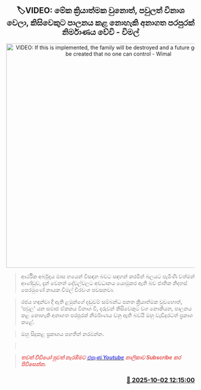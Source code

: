 <p align='center'><b><h2 align='center' title='VIDEO: If this is implemented, the family will be destroyed and a future generation will be created that no one can control - Wimal'>🏷VIDEO: මේක ක්‍රියාත්මක වුනොත්, පවුලත් විනාශ වෙලා, කිසිවෙකුට පාලනය කළ නොහැකි අනාගත පරපුරක් නිර්මාණය වේවි - විමල්</h2></b></p>
<p align='center'><img src='https://helakuru.sgp1.cdn.digitaloceanspaces.com/esana/images/lib/wimal-video-jkop.jpg' width='600' alt='VIDEO: If this is implemented, the family will be destroyed and a future generation will be created that no one can control - Wimal'></p>

> ආර්ථික අර්බුදය මාස හයෙන් විසඳන බවට සඳහන් කරමින් බලයට පැමිණි වත්මන් ආණ්ඩුව, දැන් වෙනත් දේවල්වලට අවධානය යොමුකර ඇති බව ජාතික නිදහස් පෙරමුණේ නායක විමල් වීරවංශ පවසනවා.

> රජය හඳුන්වා දී ඇති ළමුන්ගේ දඬුවම් සම්බන්ධ පනත ක්‍රියාත්මක වුවහොත්, ‘පවුල’ යන සමාජ ඒකකය විනාශ වී, දරුවන් කිසිවෙකුට වග නොකියන, පාලනය කළ නොහැකි අනාගත පරපුරක් නිර්මාණය වනු ඇති බවයි ඔහු වැඩිදුරටත් ප්‍රකාශ කළේ.

> ඔහු සිදුකළ ප්‍රකාශය පහතින් නරඹන්න.

>  

> <span style='color:#e64d4d'><em><strong>තවත් වීඩියෝ පුවත් නැරඹීමට </strong></em></span><a href='https://youtube.com/@esanamedia?si=UZCWEZmqFcpzlvdV'><span style='color:#4d4de6'><em><strong>එසැණ Youtube</strong></em></span></a><span style='color:#e64d4d'><em><strong> නාලිකාව Subscribe කර පිවිසෙන්න.</strong></em></span>



<h3 align='right'><a href='https://www.helakuru.lk/esana/p/114167/'>📅 2025-10-02 12:15:00</a></h3>
